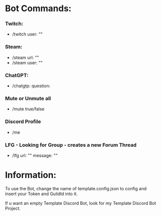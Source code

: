 # Bot Commands:

### Twitch:
- /twitch user: ""

### Steam:
- /steam url: ""
- /steam user: ""

### ChatGPT:
- /chatgtp: question:

### Mute or Unmute all
- /mute true/false

### Discord Profile
- /me

### LFG - Looking for Group - creates a new Forum Thread
- /lfg url: "" message: ""

# Information:

To use the Bot, change the name of template.config.json to config and insert your Token and GuildId into it.

If u want an empty Template Discord Bot, look for my Template Discord Bot Project.
